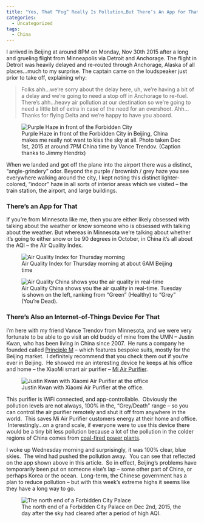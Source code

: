 ```yaml
---
title: "Yes, That “Fog” Really Is Pollution…But There’s An App for That!"
categories:
  - Uncategorized
tags:
  - China
---
```

I arrived in Beijing at around 8PM on Monday, Nov 30th 2015 after a long and grueling flight from Minneapolis via Detroit and Anchorage.  The flight in Detroit was heavily delayed and re-routed through Anchorage, Alaska of all places…much to my surprise.  The captain came on the loudspeaker just prior to take off, explaining why:

> Folks ahh…we’re sorry about the delay here, uh, we’re having a bit of a delay and we’re going to need a stop off in Anchorage to re-fuel.  There’s ahh…heavy air pollution at our destination so we’re going to need a little bit of extra in case of the need for an overshoot.  Ahh…Thanks for flying Delta and we’re happy to have you aboard.

<figure class="initial_size">
  <img src="{{ "/assets/images/forbidden_city.jpg" | relative_url }}" alt="Purple Haze in front of the Forbidden City" >
  <figcaption>Purple Haze in front of the Forbidden City in Beijing, China makes me really not want to kiss the sky at all.  Photo taken Dec 1st, 2015 at around 7PM China time by Vance Trendov. (Caption thanks to Jimmy Hendrix)</figcaption>
</figure>

When we landed and got off the plane into the airport there was a distinct, “angle-grindery” odor.  Beyond the purple / brownish / grey haze you see everywhere walking around the city, I kept noting this distinct lighter-colored, “indoor” haze in all sorts of interior areas which we visited – the train station, the airport, and large buildings.

### There’s an App for That

If you’re from Minnesota like me, then you are either likely obsessed with talking about the weather or know someone who is obsessed with talking about the weather.  But whereas in Minnesota we’re talking about whether it’s going to either snow or be 90 degrees in October, in China it’s all about the AQI – the Air Quality Index.

<figure class="initial_size">
  <img src="{{ "/assets/images/aqi_morning.png" | relative_url }}" alt="Air Quality Index for Thursday morning" >
  <figcaption>Air Quality Index for Thursday morning at about 6AM Beijing time</figcaption>
</figure>

<figure class="initial_size">
  <img src="{{ "/assets/images/aqi_realtime.png" | relative_url }}" alt="Air Quality China shows you the air quality in real-time" >
  <figcaption>Air Quality China shows you the air quality in real-time. Tuesday is shown on the left, ranking from “Green” (Healthy) to “Grey” (You’re Dead).</figcaption>
</figure>

### There’s Also an Internet-of-Things Device For That

I’m here with my friend Vance Trendov from Minnesota, and we were very fortunate to be able to go visit an old buddy of mine from the UMN – Justin Kwan, who has been living in China since 2007\.  He runs a company he founded called [Principle M](http://www.principlem.com/) – which features bespoke suits, mostly for the Beijing market.  I definitely recommend that you check them out if you’re ever in Beijing.  He showed me an interesting device he keeps at his office and home – the XiaoMi smart air purifier – [Mi Air Purifier](http://www.mi.com/en/air/).

<figure class="initial_size">
  <img src="{{ "/assets/images/xiaomi_air_purifier.jpg" | relative_url }}" alt="Justin Kwan with Xiaomi Air Purifier at the office" >
  <figcaption>Justin Kwan with Xiaomi Air Purifier at the office.</figcaption>
</figure>

This purifier is WiFi connected, and app-controllable.  Obviously the pollution levels are not always, 100% in the, “Grey/Death” range – so you can control the air purifier remotely and shut it off from anywhere in the world.  This saves Mi Air Purifier customers energy at their home and office.  Interestingly…on a grand scale, if everyone were to use this device there would be a tiny bit less pollution because a lot of the pollution in the colder regions of China comes from [coal-fired power plants](http://www.apnewsarchive.com/2015/Beijing-air-pollution-reaches-extremely-hazardous-levels-as-Xi-Jinping-attends-climate-meeting/id-4b2e56d0afa04b4d90798454efcafb97).

I woke up Wednesday morning and surprisingly, it was 100% clear, blue skies.  The wind had pushed the pollution away.  You can see that reflected on the app shown above in this article.  So in effect, Beijing’s problems have temporarily been put on someone else’s lap – some other part of China, or perhaps Korea or the ocean.  Long-term, the Chinese government has a plan to reduce pollution – but with this week’s extreme highs it seems like they have a long way to go.

<figure class="initial_size">
  <img src="{{ "/assets/images/forbidden_city_palace.jpg" | relative_url }}" alt="The north end of a Forbidden City Palace" >
  <figcaption>The north end of a Forbidden City Palace on Dec 2nd, 2015, the day after the sky had cleared after a period of high AQI.</figcaption>
</figure>
